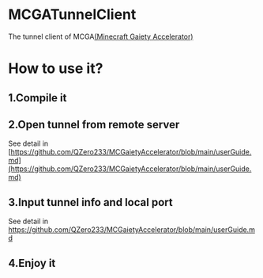 # MCGATunnelClient
The tunnel client of MCGA[(Minecraft Gaiety Accelerator)](https://github.com/QZero233/MCGaietyAccelerator)

# How to use it?

## 1.Compile it

## 2.Open tunnel from remote server

See detail in [https://github.com/QZero233/MCGaietyAccelerator/blob/main/userGuide.md](https://github.com/QZero233/MCGaietyAccelerator/blob/main/userGuide.md)

## 3.Input tunnel info and local port

See detail in https://github.com/QZero233/MCGaietyAccelerator/blob/main/userGuide.md

## 4.Enjoy it